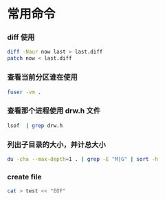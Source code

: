# 常用命令

### diff 使用

```bash
diff -Naur now last > last.diff
patch now < last.diff
```

### 查看当前分区谁在使用

```bash
fuser -vm .
```

### 查看那个进程使用 drw.h 文件

```bash
lsof  | grep drw.h
```

### 列出子目录的大小，并计总大小

```bash
du -cha --max-depth=1 . | grep -E "M|G" | sort -h
```

### create file

```bash
cat > test << "EOF"
```
